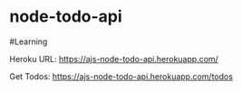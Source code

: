 # node-todo-api
#Learning

Heroku URL: https://ajs-node-todo-api.herokuapp.com/

Get Todos: https://ajs-node-todo-api.herokuapp.com/todos
